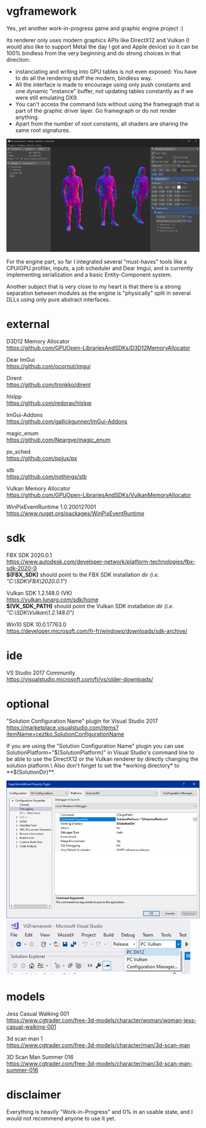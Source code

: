 # vgframework
Yes, yet another work-in-progress game and graphic engine project :)

Its renderer only uses modern graphics APIs like DirectX12 and Vulkan (I would also like to support Metal the day I got and Apple device) so it can be 100% bindless from the very beginning and do strong choices in that direction:  
* instanciating and writing into GPU tables is not even exposed: You have to do all the rendering stuff the modern, bindless way. 
* All the interface is made to encourage using only push constants and one dynamic "instance" buffer, not updating tables constantly as if we were still emulating DX9.
* You can't access the command lists without using the framegraph that is part of the graphic driver layer. Go framegraph or do not render anything.
* Apart from the number of root constants, all shaders are sharing the same root signatures.


![Screenshot](doc/img/screenshot6.png)
 
 
For the engine part, so far I integrated several "must-haves" tools like a CPU/GPU profiler, inputs, a job scheduler and Dear Imgui, and is currently implementing serialization and a basic Entity-Component system.  

Another subject that is very close to my heart is that there is a strong separation between modules as the engine is "physically" split in several DLLs using only pure abstract interfaces.


# external
D3D12 Memory Allocator\
https://github.com/GPUOpen-LibrariesAndSDKs/D3D12MemoryAllocator

Dear ImGui\
https://github.com/ocornut/imgui

Dirent\
https://github.com/tronkko/dirent

hlslpp\
https://github.com/redorav/hlslpp

ImGui-Addons\
https://github.com/gallickgunner/ImGui-Addons

magic_enum\
https://github.com/Neargye/magic_enum

px_sched\
https://github.com/pplux/px

stb\
https://github.com/nothings/stb

Vulkan Memory Allocator\
https://github.com/GPUOpen-LibrariesAndSDKs/VulkanMemoryAllocator

WinPixEventRuntime 1.0.200127001\
https://www.nuget.org/packages/WinPixEventRuntime

# sdk
FBX SDK 2020.0.1\
https://www.autodesk.com/developer-network/platform-technologies/fbx-sdk-2020-0  
**$(FBX_SDK)** should point to the FBX SDK installation dir *(i.e. "C:\SDK\FBX\2020.0.1")*

Vulkan SDK 1.2.148.0 (VK)\
https://vulkan.lunarg.com/sdk/home  
**$(VK_SDK_PATH)** should point the Vulkan SDK installation dir *(i.e. "C:\SDK\Vulkan\1.2.148.0")*

Win10 SDK 10.0.17763.0\
https://developer.microsoft.com/fr-fr/windows/downloads/sdk-archive/

# ide
VS Studio 2017 Community\
https://visualstudio.microsoft.com/fr/vs/older-downloads/

# optional
"Solution Configuration Name" plugin for Visual Studio 2017
https://marketplace.visualstudio.com/items?itemName=ceztko.SolutionConfigurationName

If you are using the "Solution Configuration Name" plugin you can use SolutionPlatform="$(SolutionPlatform)" in Visual Studio's command line to be able to use the DirectX12 or the Vulkan renderer by directly changing the solution platform.\
Also don't forget to set the *working directory* to **$(SolutionDir)**.

![Screenshot](doc/img/SolutionPlatformName1.png)
![Screenshot](doc/img/SolutionPlatformName2.png)

# models
Jess Casual Walking 001\
https://www.cgtrader.com/free-3d-models/character/woman/woman-jess-casual-walking-001

3d scan man 1\
https://www.cgtrader.com/free-3d-models/character/man/3d-scan-man

3D Scan Man Summer 016\
https://www.cgtrader.com/free-3d-models/character/man/3d-scan-man-summer-016


# disclaimer
Everything is heavily "Work-in-Progress" and 0% in an usable state, and I would not recommend anyone to use it yet.
